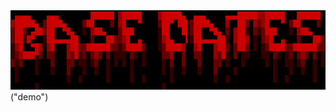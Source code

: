 <img src="https://raw.githubusercontent.com/thecatmanchas/base-dates-linux/main/base-dates.png">
("demo")
